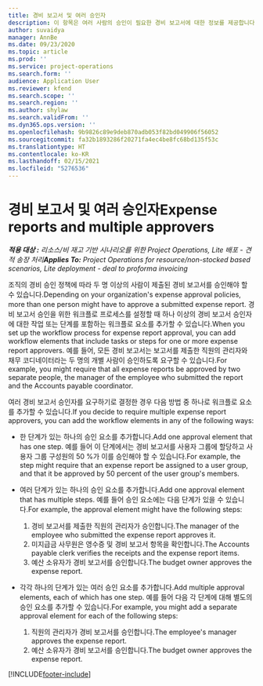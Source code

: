 ```yaml
---
title: 경비 보고서 및 여러 승인자
description: 이 항목은 여러 사람의 승인이 필요한 경비 보고서에 대한 정보를 제공합니다.
author: suvaidya
manager: AnnBe
ms.date: 09/23/2020
ms.topic: article
ms.prod: ''
ms.service: project-operations
ms.search.form: ''
audience: Application User
ms.reviewer: kfend
ms.search.scope: ''
ms.search.region: ''
ms.author: shylaw
ms.search.validFrom: ''
ms.dyn365.ops.version: ''
ms.openlocfilehash: 9b9826c89e9deb870adb053f82bd049906f56052
ms.sourcegitcommit: fa32b1893286f20271fa4ec4be8fc68bd135f53c
ms.translationtype: HT
ms.contentlocale: ko-KR
ms.lasthandoff: 02/15/2021
ms.locfileid: "5276536"
---
```

# <a name="expense-reports-and-multiple-approvers"></a><span data-ttu-id="0b4a8-103">경비 보고서 및 여러 승인자</span><span class="sxs-lookup"><span data-stu-id="0b4a8-103">Expense reports and multiple approvers</span></span>

<span data-ttu-id="0b4a8-104">_**적용 대상 :** 리소스/비 재고 기반 시나리오를 위한 Project Operations, Lite 배포 - 견적 송장 처리_</span><span class="sxs-lookup"><span data-stu-id="0b4a8-104">_**Applies To:** Project Operations for resource/non-stocked based scenarios, Lite deployment - deal to proforma invoicing_</span></span>

<span data-ttu-id="0b4a8-105">조직의 경비 승인 정책에 따라 두 명 이상의 사람이 제출된 경비 보고서를 승인해야 할 수 있습니다.</span><span class="sxs-lookup"><span data-stu-id="0b4a8-105">Depending on your organization's expense approval policies, more than one person might have to approve a submitted expense report.</span></span> <span data-ttu-id="0b4a8-106">경비 보고서 승인을 위한 워크플로 프로세스를 설정할 때 하나 이상의 경비 보고서 승인자에 대한 작업 또는 단계를 포함하는 워크플로 요소를 추가할 수 있습니다.</span><span class="sxs-lookup"><span data-stu-id="0b4a8-106">When you set up the workflow process for expense report approval, you can add workflow elements that include tasks or steps for one or more expense report approvers.</span></span> <span data-ttu-id="0b4a8-107">예를 들어, 모든 경비 보고서는 보고서를 제출한 직원의 관리자와 채무 코디네이터라는 두 명의 개별 사람이 승인하도록 요구할 수 있습니다.</span><span class="sxs-lookup"><span data-stu-id="0b4a8-107">For example, you might require that all expense reports be approved by two separate people, the manager of the employee who submitted the report and the Accounts payable coordinator.</span></span>

<span data-ttu-id="0b4a8-108">여러 경비 보고서 승인자를 요구하기로 결정한 경우 다음 방법 중 하나로 워크플로 요소를 추가할 수 있습니다.</span><span class="sxs-lookup"><span data-stu-id="0b4a8-108">If you decide to require multiple expense report approvers, you can add the workflow elements in any of the following ways:</span></span>

- <span data-ttu-id="0b4a8-109">한 단계가 있는 하나의 승인 요소를 추가합니다.</span><span class="sxs-lookup"><span data-stu-id="0b4a8-109">Add one approval element that has one step.</span></span> <span data-ttu-id="0b4a8-110">예를 들어 이 단계에서는 경비 보고서를 사용자 그룹에 할당하고 사용자 그룹 구성원의 50 %가 이를 승인해야 할 수 있습니다.</span><span class="sxs-lookup"><span data-stu-id="0b4a8-110">For example, the step might require that an expense report be assigned to a user group, and that it be approved by 50 percent of the user group's members.</span></span>
- <span data-ttu-id="0b4a8-111">여러 단계가 있는 하나의 승인 요소를 추가합니다.</span><span class="sxs-lookup"><span data-stu-id="0b4a8-111">Add one approval element that has multiple steps.</span></span> <span data-ttu-id="0b4a8-112">예를 들어 승인 요소에는 다음 단계가 있을 수 있습니다.</span><span class="sxs-lookup"><span data-stu-id="0b4a8-112">For example, the approval element might have the following steps:</span></span>

    1. <span data-ttu-id="0b4a8-113">경비 보고서를 제출한 직원의 관리자가 승인합니다.</span><span class="sxs-lookup"><span data-stu-id="0b4a8-113">The manager of the employee who submitted the expense report approves it.</span></span>
    2. <span data-ttu-id="0b4a8-114">미지급금 사무원은 영수증 및 경비 보고서 항목을 확인합니다.</span><span class="sxs-lookup"><span data-stu-id="0b4a8-114">The Accounts payable clerk verifies the receipts and the expense report items.</span></span>
    3. <span data-ttu-id="0b4a8-115">예산 소유자가 경비 보고서를 승인합니다.</span><span class="sxs-lookup"><span data-stu-id="0b4a8-115">The budget owner approves the expense report.</span></span>

- <span data-ttu-id="0b4a8-116">각각 하나의 단계가 있는 여러 승인 요소를 추가합니다.</span><span class="sxs-lookup"><span data-stu-id="0b4a8-116">Add multiple approval elements, each of which has one step.</span></span> <span data-ttu-id="0b4a8-117">예를 들어 다음 각 단계에 대해 별도의 승인 요소를 추가할 수 있습니다.</span><span class="sxs-lookup"><span data-stu-id="0b4a8-117">For example, you might add a separate approval element for each of the following steps:</span></span>

    1. <span data-ttu-id="0b4a8-118">직원의 관리자가 경비 보고서를 승인합니다.</span><span class="sxs-lookup"><span data-stu-id="0b4a8-118">The employee's manager approves the expense report.</span></span>
    2. <span data-ttu-id="0b4a8-119">예산 소유자가 경비 보고서를 승인합니다.</span><span class="sxs-lookup"><span data-stu-id="0b4a8-119">The budget owner approves the expense report.</span></span>


[!INCLUDE[footer-include](../includes/footer-banner.md)]